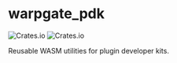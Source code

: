 # warpgate_pdk

![Crates.io](https://img.shields.io/crates/v/warpgate_pdk) ![Crates.io](https://img.shields.io/crates/d/warpgate_pdk)

Reusable WASM utilities for plugin developer kits.

